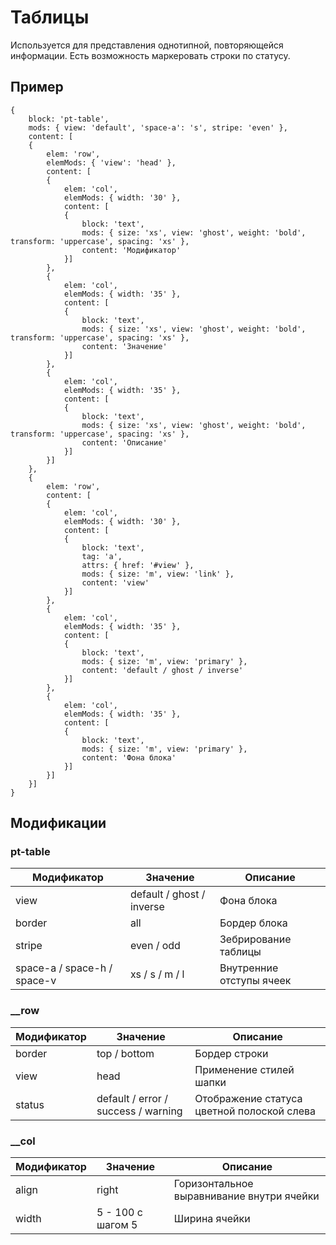 # Таблицы
Используется для представления однотипной, повторяющейся информации. Есть возможность маркеровать строки по статусу.

## Пример
```
{
	block: 'pt-table',
	mods: { view: 'default', 'space-a': 's', stripe: 'even' },
	content: [
	{
		elem: 'row',
		elemMods: { 'view': 'head' },
		content: [
		{
			elem: 'col',
			elemMods: { width: '30' },
			content: [
			{
				block: 'text',
				mods: { size: 'xs', view: 'ghost', weight: 'bold', transform: 'uppercase', spacing: 'xs' },
				content: 'Модификатор'
			}]
		},
		{
			elem: 'col',
			elemMods: { width: '35' },
			content: [
			{
				block: 'text',
				mods: { size: 'xs', view: 'ghost', weight: 'bold', transform: 'uppercase', spacing: 'xs' },
				content: 'Значение'
			}]
		},
		{
			elem: 'col',
			elemMods: { width: '35' },
			content: [
			{
				block: 'text',
				mods: { size: 'xs', view: 'ghost', weight: 'bold', transform: 'uppercase', spacing: 'xs' },
				content: 'Описание'
			}]
		}]
	},
	{
		elem: 'row',
		content: [
		{
			elem: 'col',
			elemMods: { width: '30' },
			content: [
			{
				block: 'text',
				tag: 'a',
				attrs: { href: '#view' },
				mods: { size: 'm', view: 'link' },
				content: 'view'
			}]
		},
		{
			elem: 'col',
			elemMods: { width: '35' },
			content: [
			{
				block: 'text',
				mods: { size: 'm', view: 'primary' },
				content: 'default / ghost / inverse'
			}]
		},
		{
			elem: 'col',
			elemMods: { width: '35' },
			content: [
			{
				block: 'text',
				mods: { size: 'm', view: 'primary' },
				content: 'Фона блока'
			}]
		}]
	}]
}
```

## Модификации

### pt-table
| Модификатор | Значение                        | Описание                |  
| ----------- | ------------------------------- | ----------------------- |
| view        | default / ghost / inverse       |  Фона блока             |
| border      | all                             |  Бордер блока           |
| stripe      | even / odd                      |  Зебрирование таблицы   |
| space-a / space-h / space-v      | xs / s / m / l                       |  Внутренние отступы ячеек   |



### __row
| Модификатор | Значение                        | Описание                |  
| ----------- | ------------------------------- | ----------------------- |
| border      | top / bottom                    |  Бордер строки          |
| view        | head                            |  Применение стилей шапки  |
| status      | default / error / success / warning |  Отображение статуса цветной полоской слева  |



### __col
| Модификатор | Значение                        | Описание                |  
| ----------- | ------------------------------- | ----------------------- |
| align       | right                           |  Горизонтальное выравнивание внутри ячейки |
| width       | 5 - 100 с шагом 5               |  Ширина ячейки  |












